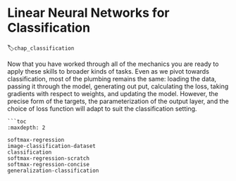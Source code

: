# Linear Neural Networks for Classification
:label:`chap_classification`

Now that you have worked through all of the mechanics
you are ready to apply these skills to broader kinds of tasks.
Even as we pivot towards classification,
most of the plumbing remains the same:
loading the data, passing it through the model,
generating out put, calculating the loss,
taking gradients with respect to weights,
and updating the model.
However, the precise form of the targets,
the parameterization of the output layer,
and the choice of loss function will adapt
to suit the classification setting.

```{.python .input}
```toc
:maxdepth: 2

softmax-regression
image-classification-dataset
classification
softmax-regression-scratch
softmax-regression-concise
generalization-classification
```

```
